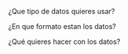 ¿Que tipo de datos quieres usar?

¿En que formato estan los datos?

¿Qué quieres hacer con los datos?


